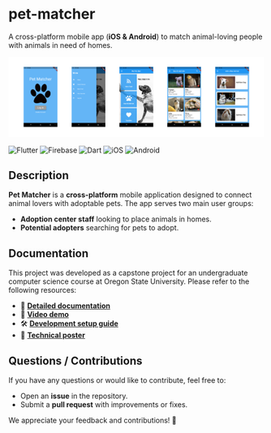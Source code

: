 # pet-matcher

A cross-platform mobile app (**iOS & Android**) to match animal-loving people with animals in need of homes.

![TitleImage](docs/assets/pet-matcher-title-image.png)

![Flutter](https://img.shields.io/badge/Flutter-02569B?style=flat&logo=flutter&logoColor=white)
![Firebase](https://img.shields.io/badge/Firebase-FFCA28?style=fflat&logo=firebase&logoColor=black)
![Dart](https://img.shields.io/badge/Dart-0175C2?style=flat&logo=dart&logoColor=white)
![iOS](https://img.shields.io/badge/iOS-000000?style=flat&logo=ios&logoColor=white)
![Android](https://img.shields.io/badge/Android-3DDC84?style=flat&logo=android&logoColor=white)




## Description

**Pet Matcher** is a **cross-platform** mobile application designed to connect animal lovers with adoptable pets. The app serves two main user groups:

- **Adoption center staff** looking to place animals in homes.
- **Potential adopters** searching for pets to adopt.
 

## Documentation


This project was developed as a capstone project for an undergraduate computer science course at Oregon State University. Please refer to the following resources:

- 📄 [**Detailed documentation**](docs/reports/Team_Intercontinental_Final_Report.pdf)  
- 🎥 [**Video demo**](https://media.oregonstate.edu/media/t/1_mgeoe4tz)  
- 🛠️ [**Development setup guide**](docs/reports/Team_Intercontinental_Project_Demo.pdf)  
- 📌 [**Technical poster**](docs/reports/Team_Intercontinental_Poster.pdf)  

## Questions / Contributions

If you have any questions or would like to contribute, feel free to:  

- Open an **issue** in the repository.  
- Submit a **pull request** with improvements or fixes.  

We appreciate your feedback and contributions! 🚀







